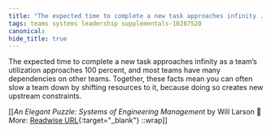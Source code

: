 ```yaml
---
title: "The expected time to complete a new task approaches infinity ..."
tags: teams systems leadership supplementals-10287520
canonical: 
hide_title: true
---
```


The expected time to complete a new task approaches infinity as a team’s utilization approaches 100 percent, and most teams have many dependencies on other teams. Together, these facts mean you can often slow a team down by shifting resources to it, because doing so creates new upstream constraints.


[[<cite>_An Elegant Puzzle: Systems of Engineering Management_</cite> by Will Larson 📕<br>
_More_: [Readwise URL](https://readwise.io/open/397430283){:target="_blank"}
::wrap]]